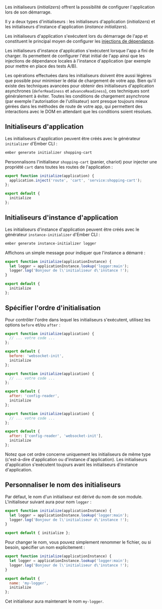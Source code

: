 Les initialiseurs (<span lang="en">_initializers_</span>) offrent la possibilité de configurer l'application lors de son démarrage.

Il y a deux types d'initialiseurs&nbsp;: les initialiseurs d'application (<span lang="en">_initializers_</span>) et les initialiseurs d'instance d'application (<span lang="en">_instance initializers_</span>).

Les initialiseurs d'application s'exécutent lors du démarrage de l'app et constituent le principal moyen de configurer les [injections de dépendance](../dependency-injection/). 

Les initialiseurs d'instance d'application s'exécutent lorsque l'app a fini de charger. Ils permettent de configurer l'état initial de l'app ainsi que les injections de dépendance locales à l'instance d'application (par exemple pour mettre en place des tests A/B).

Les opérations effectuées dans les initialiseurs doivent être aussi légères que possible pour minimiser le délai de chargement de votre app. Bien qu'il existe des techniques avancées pour obtenir des initialiseurs d'application asynchrones (`deferReadiness` et `advanceReadiness`), ces techniques sont généralement à éviter. Toutes les conditions de chargement asynchrone (par exemple l'autorisation de l'utilisateur) sont presque toujours mieux gérées dans les méthodes de route de votre app, qui permettent des interactions avec le DOM en attendant que les conditions soient résolues.

## Initialiseurs d'application

Les initialiseurs d'application peuvent être créés avec le générateur `initializer` d'Ember CLI&nbsp;:

```bash
ember generate initializer shopping-cart
```

Personnalisons l'initialiseur `shopping-cart` (panier, chariot) pour injecter une propriété `cart` dans toutes les routes de l'application&nbsp;:

```javascript {data-filename=app/initializers/shopping-cart.js}
export function initialize(application) {
  application.inject('route', 'cart', 'service:shopping-cart');
};

export default {
  initialize
};
```

## Initialiseurs d'instance d'application

Les initialiseurs d'instance d'application peuvent être créés avec le générateur `instance-initializer` d'Ember CLI&nbsp;:

```bash
ember generate instance-initializer logger
```

Affichons un simple message pour indiquer que l'instance a démarré&nbsp;:

```javascript {data-filename=app/instance-initializers/logger.js}
export function initialize(applicationInstance) {
  let logger = applicationInstance.lookup('logger:main');
  logger.log('Bonjour de l\'initialiseur d\'instance !');
}

export default {
  initialize
};
```

## Spécifier l'ordre d'initialisation

Pour contrôler l'ordre dans lequel les initialiseurs s'exécutent, utilisez les options `before` et/ou `after`&nbsp;:

```javascript {data-filename=app/initializers/config-reader.js}
export function initialize(application) {
  // ... votre code ...
};

export default {
  before: 'websocket-init',
  initialize
};
```

```javascript {data-filename=app/initializers/websocket-init.js}
export function initialize(application) {
  // ... votre code ...
};

export default {
  after: 'config-reader',
  initialize
};
```

```javascript {data-filename=app/initializers/asset-init.js}
export function initialize(application) {
  // ... votre code ...
};

export default {
  after: ['config-reader', 'websocket-init'],
  initialize
};
```

Notez que cet ordre concerne uniquement les initialiseurs de même type (c'est-à-dire d'application ou d'instance d'application). Les initialiseurs d'application s'exécutent toujours avant les initialiseurs d'instance d'application.

## Personnaliser le nom des initialiseurs

Par défaut, le nom d'un initialiseur est dérivé du nom de son module. L'initialiseur suivant aura pour nom `logger`&nbsp;:

```javascript {data-filename=app/instance-initializers/logger.js}
export function initialize(applicationInstance) {
  let logger = applicationInstance.lookup('logger:main');
  logger.log('Bonjour de l\'initialiseur d\'instance !');
}

export default { initialize };
```

Pour changer le nom, vous pouvez simplement renommer le fichier, ou si besoin, spécifier un nom explicitement&nbsp;:

```javascript {data-filename=app/instance-initializers/logger.js}
export function initialize(applicationInstance) {
  let logger = applicationInstance.lookup('logger:main');
  logger.log('Bonjour de l\'initialiseur d\'instance !');
}

export default {
  name: 'my-logger',
  initialize
};
```

Cet initialiseur aura maintenant le nom `my-logger`.
